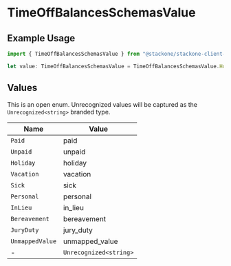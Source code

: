 # TimeOffBalancesSchemasValue

## Example Usage

```typescript
import { TimeOffBalancesSchemasValue } from "@stackone/stackone-client-ts/sdk/models/shared";

let value: TimeOffBalancesSchemasValue = TimeOffBalancesSchemasValue.Holiday;
```

## Values

This is an open enum. Unrecognized values will be captured as the `Unrecognized<string>` branded type.

| Name                   | Value                  |
| ---------------------- | ---------------------- |
| `Paid`                 | paid                   |
| `Unpaid`               | unpaid                 |
| `Holiday`              | holiday                |
| `Vacation`             | vacation               |
| `Sick`                 | sick                   |
| `Personal`             | personal               |
| `InLieu`               | in_lieu                |
| `Bereavement`          | bereavement            |
| `JuryDuty`             | jury_duty              |
| `UnmappedValue`        | unmapped_value         |
| -                      | `Unrecognized<string>` |